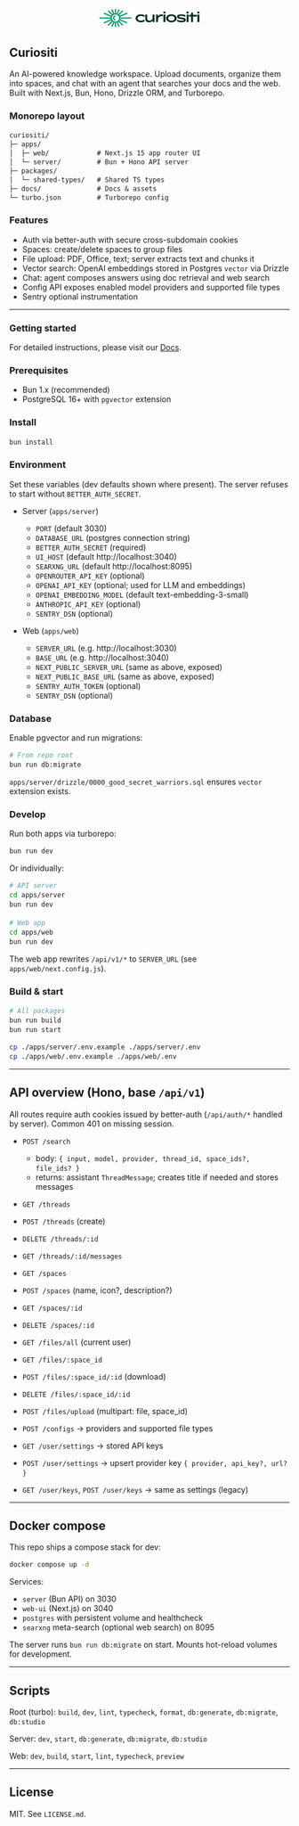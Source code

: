 <p align="center">
  <img src="./apps/web/src/assets/logo.svg" alt="Curiositi Logo" width="180" />
</p>

## Curiositi

An AI-powered knowledge workspace. Upload documents, organize them into spaces, and chat with an agent that searches your docs and the web. Built with Next.js, Bun, Hono, Drizzle ORM, and Turborepo.

### Monorepo layout

```
curiositi/
├─ apps/
│  ├─ web/            # Next.js 15 app router UI
│  └─ server/         # Bun + Hono API server
├─ packages/
│  └─ shared-types/   # Shared TS types
├─ docs/              # Docs & assets
└─ turbo.json         # Turborepo config
```

### Features

- Auth via better-auth with secure cross-subdomain cookies
- Spaces: create/delete spaces to group files
- File upload: PDF, Office, text; server extracts text and chunks it
- Vector search: OpenAI embeddings stored in Postgres `vector` via Drizzle
- Chat: agent composes answers using doc retrieval and web search
- Config API exposes enabled model providers and supported file types
- Sentry optional instrumentation

---

### Getting started

For detailed instructions, please visit our [Docs](https://docs.curiositi.xyz).

### Prerequisites

- Bun 1.x (recommended)
- PostgreSQL 16+ with `pgvector` extension

### Install

```bash
bun install
```

### Environment

Set these variables (dev defaults shown where present). The server refuses to start without `BETTER_AUTH_SECRET`.

- Server (`apps/server`)

  - `PORT` (default 3030)
  - `DATABASE_URL` (postgres connection string)
  - `BETTER_AUTH_SECRET` (required)
  - `UI_HOST` (default http://localhost:3040)
  - `SEARXNG_URL` (default http://localhost:8095)
  - `OPENROUTER_API_KEY` (optional)
  - `OPENAI_API_KEY` (optional; used for LLM and embeddings)
  - `OPENAI_EMBEDDING_MODEL` (default text-embedding-3-small)
  - `ANTHROPIC_API_KEY` (optional)
  - `SENTRY_DSN` (optional)

- Web (`apps/web`)
  - `SERVER_URL` (e.g. http://localhost:3030)
  - `BASE_URL` (e.g. http://localhost:3040)
  - `NEXT_PUBLIC_SERVER_URL` (same as above, exposed)
  - `NEXT_PUBLIC_BASE_URL` (same as above, exposed)
  - `SENTRY_AUTH_TOKEN` (optional)
  - `SENTRY_DSN` (optional)

### Database

Enable pgvector and run migrations:

```bash
# From repo root
bun run db:migrate
```

`apps/server/drizzle/0000_good_secret_warriors.sql` ensures `vector` extension exists.

### Develop

Run both apps via turborepo:

```bash
bun run dev
```

Or individually:

```bash
# API server
cd apps/server
bun run dev

# Web app
cd apps/web
bun run dev
```

The web app rewrites `/api/v1/*` to `SERVER_URL` (see `apps/web/next.config.js`).

### Build & start

```bash
# All packages
bun run build
bun run start
```

```bash
cp ./apps/server/.env.example ./apps/server/.env
cp ./apps/web/.env.example ./apps/web/.env
```

---

## API overview (Hono, base `/api/v1`)

All routes require auth cookies issued by better-auth (`/api/auth/*` handled by server). Common 401 on missing session.

- `POST /search`

  - body: `{ input, model, provider, thread_id, space_ids?, file_ids? }`
  - returns: assistant `ThreadMessage`; creates title if needed and stores messages

- `GET /threads`
- `POST /threads` (create)
- `DELETE /threads/:id`
- `GET /threads/:id/messages`

- `GET /spaces`
- `POST /spaces` (name, icon?, description?)
- `GET /spaces/:id`
- `DELETE /spaces/:id`

- `GET /files/all` (current user)
- `GET /files/:space_id`
- `POST /files/:space_id/:id` (download)
- `DELETE /files/:space_id/:id`
- `POST /files/upload` (multipart: file, space_id)

- `POST /configs` → providers and supported file types

- `GET /user/settings` → stored API keys
- `POST /user/settings` → upsert provider key `{ provider, api_key?, url? }`
- `GET /user/keys`, `POST /user/keys` → same as settings (legacy)

---

## Docker compose

This repo ships a compose stack for dev:

```bash
docker compose up -d
```

Services:

- `server` (Bun API) on 3030
- `web-ui` (Next.js) on 3040
- `postgres` with persistent volume and healthcheck
- `searxng` meta-search (optional web search) on 8095

The server runs `bun run db:migrate` on start. Mounts hot-reload volumes for development.

---

## Scripts

Root (turbo): `build`, `dev`, `lint`, `typecheck`, `format`, `db:generate`, `db:migrate`, `db:studio`

Server: `dev`, `start`, `db:generate`, `db:migrate`, `db:studio`

Web: `dev`, `build`, `start`, `lint`, `typecheck`, `preview`

---

## License

MIT. See `LICENSE.md`.
